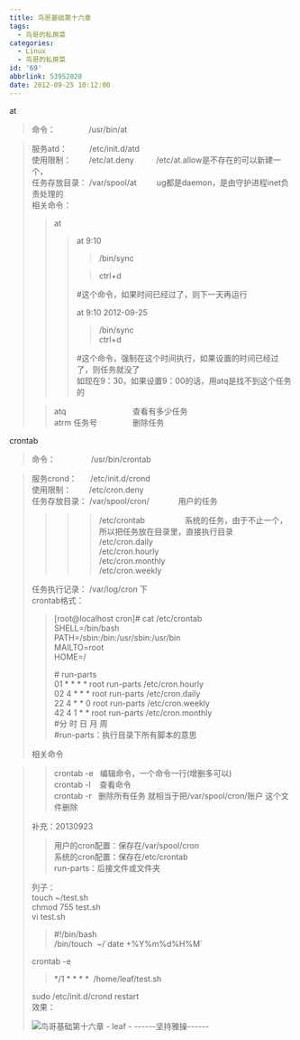 ```yaml
---
title: 鸟哥基础第十六章
tags:
  - 鸟哥的私房菜
categories:
  - Linux
  - 鸟哥的私房菜
id: '69'
abbrlink: 53952828
date: 2012-09-25 10:12:00
---
```


at  

> 命令：               /usr/bin/at  

> 服务atd：          /etc/init.d/atd  
> 使用限制：        /etc/at.deny          /etc/at.allow是不存在的可以新建一个，  
> 任务存放目录： /var/spool/at         ug都是daemon，是由守护进程inet负责处理的  
> 相关命令：  
> 
> > at  
> > 
> > > at 9:10  
> > > 
> > > > /bin/sync  
> > > 
> > > > ctrl+d  
> > > 
> > > #这个命令，如果时间已经过了，则下一天再运行  
> > >   
> > > at 9:10 2012-09-25  
> > > 
> > > > /bin/sync  
> > > > ctrl+d  
> > > 
> > > #这个命令，强制在这个时间执行，如果设置的时间已经过了，则任务就没了  
> > > 如现在9：30，如果设置9：00的话，用atq是找不到这个任务的  
> > >   
> 
> > atq                              查看有多少任务  
> > atrm 任务号                删除任务  
> >   
> 
>   

crontab  

> 命令：                /usr/bin/crontab  

> 服务crond：      /etc/init.d/crond  
> 使用限制：        /etc/cron.deny  
> 任务存放目录： /var/spool/cron/             用户的任务  
> 
> > > > /etc/crontab                  系统的任务，由于不止一个，所以把任务放在目录里，直接执行目录  
> > > > /etc/cron.daily  
> > > > /etc/cron.hourly  
> > > > /etc/cron.monthly  
> > > > /etc/cron.weekly  
> 
> 任务执行记录： /var/log/cron 下  
> crontab格式：  
> 
> > \[root@localhost cron\]# cat /etc/crontab  
> > SHELL=/bin/bash  
> > PATH=/sbin:/bin:/usr/sbin:/usr/bin  
> > MAILTO=root  
> > HOME=/  
> >   
> > \# run-parts  
> > 01 \* \* \* \* root run-parts /etc/cron.hourly  
> > 02 4 \* \* \* root run-parts /etc/cron.daily  
> > 22 4 \* \* 0 root run-parts /etc/cron.weekly  
> > 42 4 1 \* \* root run-parts /etc/cron.monthly  
> > #分 时 日 月 周  
> > #run-parts：执行目录下所有脚本的意思  
> 
> 相关命令  

> > crontab -e   编辑命令，一个命令一行(增删多可以)  
> > crontab -l    查看命令  
> > crontab -r   删除所有任务 就相当于把/var/spool/cron/账户 这个文件删除  
> 
>   
> 补充：20130923  
> 
> > 用户的cron配置：保存在/var/spool/cron  
> > 系统的cron配置：保存在/etc/crontab  
> > run-parts：后接文件或文件夹  
> 
> >   
> 
> 列子：  
> touch ~/test.sh  
> chmod 755 test.sh  
> vi test.sh  
> 
> > #!/bin/bash  
> > /bin/touch  ~/\`date +%Y%m%d%H%M\`  
> 
> crontab -e  
> 
> > \*/1 \* \* \* \*  /home/leaf/test.sh  
> 
> sudo /etc/init.d/crond restart  
> 效果：  
> 
> ![鸟哥基础第十六章 - leaf - ------坚持雅操------](http://img7.ph.126.net/kn8-SzwWOoq-4tQffpOqNA==/6597419411354177057.jpg "鸟哥基础第十六章 - leaf - ------坚持雅操------")
> 
>